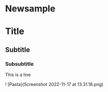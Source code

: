 # Newsample

# Title

## Subtitle

### Subsubtitle


This is a line

! [Pasta](Screenshot 2022-11-17 at 13.31.18.png)



